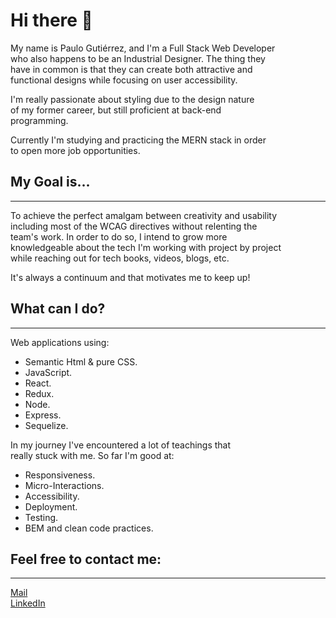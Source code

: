 <h1>Hi there 👋</h1>

My name is Paulo Gutiérrez, and I'm a Full Stack Web Developer </br>
who also happens to be an Industrial Designer. The thing they </br>
have in common is that they can create both attractive and</br>
functional designs while focusing on user accessibility.

I'm really passionate about styling due to the design nature</br>
of my former career, but still proficient at back-end </br>
programming.

Currently I'm studying and practicing the MERN stack in order</br>
to open more job opportunities.


<h2>My Goal is...</h2>
<hr/>

To achieve the perfect amalgam between creativity and usability</br> 
including most of the WCAG directives without relenting the </br>
team's work. In order to do so, I intend to grow more </br>
knowledgeable about the tech I'm working with project by project</br>
while reaching out for tech books, videos, blogs, etc.

It's always a continuum and that motivates me to keep up!

<h2>What can I do?</h2>
<hr/>
Web applications using:

- Semantic Html & pure CSS.
- JavaScript.
- React.
- Redux.
- Node.
- Express.
- Sequelize.

In my journey I've encountered a lot of teachings that </br>
really stuck with me. So far I'm good at:
- Responsiveness.
- Micro-Interactions.
- Accessibility.
- Deployment.
- Testing.
- BEM and clean code practices.


<h2>Feel free to contact me:</h2>
<hr/>
<a href="mailto:PCGP22@Gmail.com" target="blank">Mail</a></br>
<a href="https://www.linkedin.com/in/paulogutierrez22/" target="blank">LinkedIn</a>

   <!--
**PCGP22/PCGP22** is a ✨ _special_ ✨ repository because its `README.md` (this file) appears on your GitHub profile.

Here are some ideas to get you started:

- 🔭 I’m currently working on ...
- 🌱 I’m currently learning ...
- 👯 I’m looking to collaborate on ...
- 🤔 I’m looking for help with ...
- 💬 Ask me about ...
- 📫 How to reach me: ...
- 😄 Pronouns: ...
- ⚡ Fun fact: ...
-->
